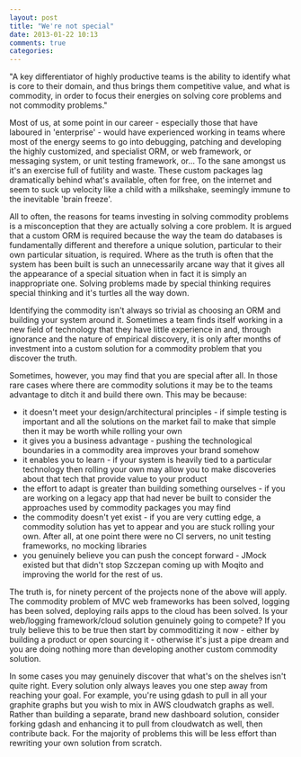 ```yaml
---
layout: post
title: "We're not special"
date: 2013-01-22 10:13
comments: true
categories: 
---
```


"A key differentiator of highly productive teams is the ability to identify what is core to their domain, and thus brings them competitive value, and what is commodity, in order to focus their energies on solving core problems and not commodity problems."

Most of us, at some point in our career - especially those that have laboured in 'enterprise' - would have experienced working in teams where most of the energy seems to go into debugging, patching and developing the highly customized, and specialist ORM, or web framework, or messaging system, or unit testing framework, or...  To the sane amongst us it's an exercise full of futility and waste.  These custom packages lag dramatically behind what's available, often for free, on the internet and seem to suck up velocity like a child with a milkshake, seemingly immune to the inevitable 'brain freeze'.  

All to often, the reasons for teams investing in solving commodity problems is a misconception that they are actually solving a core problem.  It is argued that a custom ORM is required because the way the team do databases is fundamentally different and therefore a unique solution, particular to their own particular situation, is required.  Where as the truth is often that the system has been built is such an unnecessarily arcane way that it gives all the appearance of a special situation when in fact it is simply an inappropriate one.  Solving problems made by special thinking requires special thinking and it's turtles all the way down.

Identifying the commodity isn't always so trivial as choosing an ORM and building your system around it.  Sometimes a team finds itself working in a new field of technology that they have little experience in and, through ignorance and the nature of empirical discovery, it is only after months of investment into a custom solution for a commodity problem that you discover the truth.  

Sometimes, however, you may find that you are special after all.  In those rare cases where there are commodity solutions it may be to the teams advantage to ditch it and build there own.  This may be because:

*  it doesn't meet your design/architectural principles - if simple testing is important and all the solutions on the market fail to make that simple then it may be worth while rolling your own
* it gives you a business advantage - pushing the technological boundaries in a commodity area improves your brand somehow 
* it enables you to learn - if your system is heavily tied to a particular technology then rolling your own may allow you to make discoveries about that tech that provide value to your product
* the effort to adapt is greater than building something ourselves - if you are working on a legacy app that had never be built to consider the approaches used by commodity packages you may find
* the commodity doesn't yet exist -  if you are very cutting edge, a commodity solution has yet to appear and you are stuck rolling your own.  After all, at one point there were no CI servers, no unit testing frameworks, no mocking libraries
* you genuinely believe you can push the concept forward - JMock existed but that didn't stop Szczepan coming up with Moqito and improving the world for the rest of us. 
 
The truth is, for ninety percent of the projects none of the above will apply.  The commodity problem of MVC web frameworks has been solved, logging has been solved, deploying rails apps to the cloud has been solved. Is your web/logging framework/cloud solution genuinely going to compete?  If you truly believe this to be true then start by commoditizing it now - either by building a product or open sourcing it - otherwise it's just a pipe dream and you are doing nothing more than developing another custom commodity solution.

In some cases you may genuinely discover that what's on the shelves isn't quite right.  Every solution only always leaves you one step away from reaching your goal.  For example, you're using gdash to pull in all your graphite graphs but you wish to mix in AWS cloudwatch graphs as well.  Rather than building a separate, brand new dashboard solution, consider forking gdash and enhancing it to pull from cloudwatch as well, then contribute back.  For the majority of problems this will be less effort than rewriting your own solution from scratch.